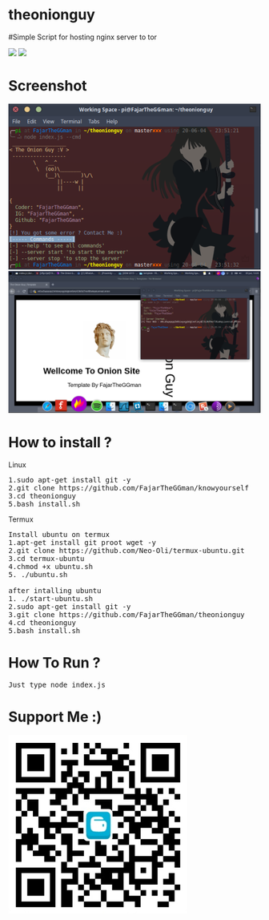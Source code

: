 # theonionguy
 #Simple Script for hosting nginx server to tor

![](https://img.shields.io/badge/Framework-Nodejs-lime) ![](https://img.shields.io/badge/Version-1.0-blue)

# Screenshot

![alt-text](https://github.com/FajarTheGGman/theonionguy/blob/master/.img/banner.png)
![alt-text](https://github.com/FajarTheGGman/theonionguy/blob/master/.img/content.png)


# How to install ? 

Linux

<pre>
1.sudo apt-get install git -y
2.git clone https://github.com/FajarTheGGman/knowyourself
3.cd theonionguy
5.bash install.sh
</pre>

Termux

<pre>
Install ubuntu on termux
1.apt-get install git proot wget -y
2.git clone https://github.com/Neo-Oli/termux-ubuntu.git
3.cd termux-ubuntu
4.chmod +x ubuntu.sh
5. ./ubuntu.sh

after intalling ubuntu
1. ./start-ubuntu.sh
2.sudo apt-get install git -y
3.git clone https://github.com/FajarTheGGman/theonionguy
4.cd theonionguy
5.bash install.sh
</pre>

# How To Run ? 

<pre>
Just type node index.js
</pre>

# Support Me :)
![donate](https://raw.githubusercontent.com/FajarTheGGman/F-Tools/master/.images/donate.jpeg)
